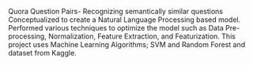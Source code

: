 Quora Question Pairs- Recognizing semantically similar questions
Conceptualized to create a Natural Language Processing based model.
Performed various techniques to optimize the model such as Data Pre-processing, Normalization, Feature Extraction, and Featurization.
This project uses Machine Learning Algorithms; SVM and Random Forest and dataset from Kaggle.
